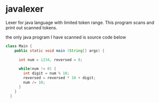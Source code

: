 # javalexer
Lexer for java language with limited token range. This program scans and print out scanned tokens.

the only java program I have scanned is source code below

```java
class Main {
    public static void main (String[] args) {
  
      int num = 1234, reversed = 0;
  
      while(num != 0) {    
        int digit = num % 10;
        reversed = reversed * 10 + digit;
        num /= 10;
      }
    }
  }
  ```
